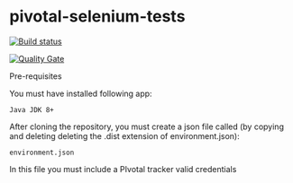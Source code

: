 # pivotal-selenium-tests

[![Build status](https://travis-ci.com/AWT02/pivotal-selenium-tests.svg?branch=develop)](https://travis-ci.com/AWT02/pivotal-selenium-tests) 

[![Quality Gate](https://sonarcloud.io/api/project_badges/measure?project=AWT02_pivotal-selenium-tests&metric=alert_status)](https://sonarcloud.io/dashboard/index/AWT02_pivotal-selenium-tests)

Pre-requisites

You must have installed following app:

    Java JDK 8+
    
After cloning the repository, you must create a json file called (by copying and deleting deleting the .dist extension of environment.json):

    environment.json
    
 In this file you must include a PIvotal tracker valid credentials 
